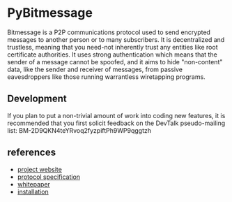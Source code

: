 PyBitmessage
============

Bitmessage is a P2P communications protocol used to send encrypted messages to
another person or to many subscribers. It is decentralized and trustless,
meaning that you need-not inherently trust any entities like root certificate
authorities. It uses strong authentication which means that the sender of a
message cannot be spoofed, and it aims to hide "non-content" data, like the
sender and receiver of messages, from passive eavesdroppers like those running
warrantless wiretapping programs.


Development
----------
If you plan to put a non-trivial amount of work into coding new features, it
is recommended that you first solicit feedback on the DevTalk pseudo-mailing
list:
BM-2D9QKN4teYRvoq2fyzpiftPh9WP9qggtzh


references
----------
* [project website](https://bitmessage.org)
* [protocol specification](https://bitmessage.org/wiki/Protocol_specification)
* [whitepaper](https://bitmessage.org/bitmessage.pdf)
* [installation](https://bitmessage.org/wiki/Compiling_instructions)
